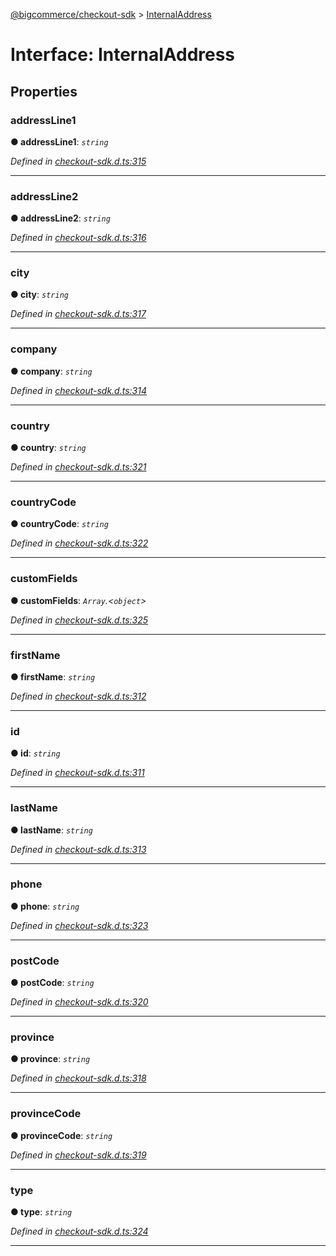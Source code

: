 [@bigcommerce/checkout-sdk](../README.md) > [InternalAddress](../interfaces/internaladdress.md)



# Interface: InternalAddress


## Properties
<a id="addressline1"></a>

###  addressLine1

**●  addressLine1**:  *`string`* 

*Defined in [checkout-sdk.d.ts:315](https://github.com/bigcommerce/checkout-sdk-js/blob/76e2d49/dist/checkout-sdk.d.ts#L315)*





___

<a id="addressline2"></a>

###  addressLine2

**●  addressLine2**:  *`string`* 

*Defined in [checkout-sdk.d.ts:316](https://github.com/bigcommerce/checkout-sdk-js/blob/76e2d49/dist/checkout-sdk.d.ts#L316)*





___

<a id="city"></a>

###  city

**●  city**:  *`string`* 

*Defined in [checkout-sdk.d.ts:317](https://github.com/bigcommerce/checkout-sdk-js/blob/76e2d49/dist/checkout-sdk.d.ts#L317)*





___

<a id="company"></a>

###  company

**●  company**:  *`string`* 

*Defined in [checkout-sdk.d.ts:314](https://github.com/bigcommerce/checkout-sdk-js/blob/76e2d49/dist/checkout-sdk.d.ts#L314)*





___

<a id="country"></a>

###  country

**●  country**:  *`string`* 

*Defined in [checkout-sdk.d.ts:321](https://github.com/bigcommerce/checkout-sdk-js/blob/76e2d49/dist/checkout-sdk.d.ts#L321)*





___

<a id="countrycode"></a>

###  countryCode

**●  countryCode**:  *`string`* 

*Defined in [checkout-sdk.d.ts:322](https://github.com/bigcommerce/checkout-sdk-js/blob/76e2d49/dist/checkout-sdk.d.ts#L322)*





___

<a id="customfields"></a>

###  customFields

**●  customFields**:  *`Array`.<`object`>* 

*Defined in [checkout-sdk.d.ts:325](https://github.com/bigcommerce/checkout-sdk-js/blob/76e2d49/dist/checkout-sdk.d.ts#L325)*





___

<a id="firstname"></a>

###  firstName

**●  firstName**:  *`string`* 

*Defined in [checkout-sdk.d.ts:312](https://github.com/bigcommerce/checkout-sdk-js/blob/76e2d49/dist/checkout-sdk.d.ts#L312)*





___

<a id="id"></a>

###  id

**●  id**:  *`string`* 

*Defined in [checkout-sdk.d.ts:311](https://github.com/bigcommerce/checkout-sdk-js/blob/76e2d49/dist/checkout-sdk.d.ts#L311)*





___

<a id="lastname"></a>

###  lastName

**●  lastName**:  *`string`* 

*Defined in [checkout-sdk.d.ts:313](https://github.com/bigcommerce/checkout-sdk-js/blob/76e2d49/dist/checkout-sdk.d.ts#L313)*





___

<a id="phone"></a>

###  phone

**●  phone**:  *`string`* 

*Defined in [checkout-sdk.d.ts:323](https://github.com/bigcommerce/checkout-sdk-js/blob/76e2d49/dist/checkout-sdk.d.ts#L323)*





___

<a id="postcode"></a>

###  postCode

**●  postCode**:  *`string`* 

*Defined in [checkout-sdk.d.ts:320](https://github.com/bigcommerce/checkout-sdk-js/blob/76e2d49/dist/checkout-sdk.d.ts#L320)*





___

<a id="province"></a>

###  province

**●  province**:  *`string`* 

*Defined in [checkout-sdk.d.ts:318](https://github.com/bigcommerce/checkout-sdk-js/blob/76e2d49/dist/checkout-sdk.d.ts#L318)*





___

<a id="provincecode"></a>

###  provinceCode

**●  provinceCode**:  *`string`* 

*Defined in [checkout-sdk.d.ts:319](https://github.com/bigcommerce/checkout-sdk-js/blob/76e2d49/dist/checkout-sdk.d.ts#L319)*





___

<a id="type"></a>

###  type

**●  type**:  *`string`* 

*Defined in [checkout-sdk.d.ts:324](https://github.com/bigcommerce/checkout-sdk-js/blob/76e2d49/dist/checkout-sdk.d.ts#L324)*





___


